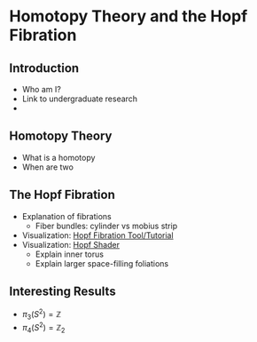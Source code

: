 # Homotopy Theory and the Hopf Fibration

## Introduction
- Who am I?
- Link to undergraduate research
-

## Homotopy Theory
- What is a homotopy
- When are two 

## The Hopf Fibration
- Explanation of fibrations
	- Fiber bundles: cylinder vs mobius strip
- Visualization: [Hopf Fibration Tool/Tutorial](http://philogb.github.io/page/hopf/)
- Visualization: [Hopf Shader](https://www.shadertoy.com/view/MstfDs)
	- Explain inner torus
	- Explain larger space-filling foliations

## Interesting Results
- $\pi_3(S^2) = \mathbb{Z}$
- $\pi_4(S^2) = \mathbb{Z}_2$
